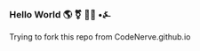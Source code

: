 ### **Hello World** 🌎 ⚧️ 🏳️‍⚧️  •⍼

Trying to fork this repo from CodeNerve.github.io
<!--
**Tracyorama/Tracyorama** is a ✨ _special_ ✨ repository because its `README.md` (this file) appears on your GitHub profile

Here are some ideas to get you started:

- 🔭 I’m currently working on ...
- 🌱 I’m currently learning ...
- 👯 I’m looking to collaborate on ...
- 🤔 I’m looking for help with ...
- 💬 Ask me about ...
- 📫 How to reach me: ...
- 😄 Pronouns: ...
- ⚡ Fun fact: ...
-->
